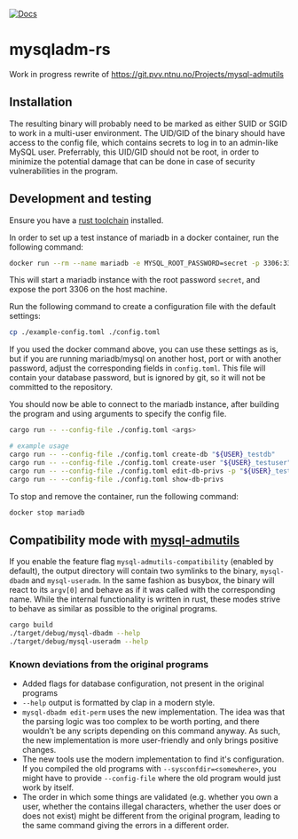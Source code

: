 [![Docs](https://img.shields.io/badge/rust_docs-blue?style=for-the-badge&logo=rust)](https://pages.pvv.ntnu.no/Projects/mysqladm-rs/main/docs/mysqladm/)

# mysqladm-rs

Work in progress rewrite of https://git.pvv.ntnu.no/Projects/mysql-admutils

## Installation

The resulting binary will probably need to be marked as either SUID or SGID to work in a multi-user environment.
The UID/GID of the binary should have access to the config file, which contains secrets to log in to an admin-like MySQL user.
Preferrably, this UID/GID should not be root, in order to minimize the potential damage that can be done in case of security vulnerabilities in the program.

## Development and testing

Ensure you have a [rust toolchain](https://www.rust-lang.org/tools/install) installed.

In order to set up a test instance of mariadb in a docker container, run the following command:

```bash
docker run --rm --name mariadb -e MYSQL_ROOT_PASSWORD=secret -p 3306:3306 -d mariadb:latest
```

This will start a mariadb instance with the root password `secret`, and expose the port 3306 on the host machine.


Run the following command to create a configuration file with the default settings:

```bash
cp ./example-config.toml ./config.toml
```

If you used the docker command above, you can use these settings as is, but if you are running mariadb/mysql on another host, port or with another password, adjust the corresponding fields in `config.toml`.
This file will contain your database password, but is ignored by git, so it will not be committed to the repository.

You should now be able to connect to the mariadb instance, after building the program and using arguments to specify the config file.

```bash
cargo run -- --config-file ./config.toml <args>

# example usage
cargo run -- --config-file ./config.toml create-db "${USER}_testdb"
cargo run -- --config-file ./config.toml create-user "${USER}_testuser"
cargo run -- --config-file ./config.toml edit-db-privs -p "${USER}_testdb:${USER}_testuser:A"
cargo run -- --config-file ./config.toml show-db-privs
```

To stop and remove the container, run the following command:

```bash
docker stop mariadb
```

## Compatibility mode with [mysql-admutils](https://git.pvv.ntnu.no/Projects/mysql-admutils)

If you enable the feature flag `mysql-admutils-compatibility` (enabled by default), the output directory will contain two symlinks to the binary, `mysql-dbadm` and `mysql-useradm`. In the same fashion as busybox, the binary will react to its `argv[0]` and behave as if it was called with the corresponding name. While the internal functionality is written in rust, these modes strive to behave as similar as possible to the original programs.

```bash
cargo build
./target/debug/mysql-dbadm --help
./target/debug/mysql-useradm --help
```

### Known deviations from the original programs

- Added flags for database configuration, not present in the original programs
- `--help` output is formatted by clap in a modern style.
- `mysql-dbadm edit-perm` uses the new implementation. The idea was that the parsing
  logic was too complex to be worth porting, and there wouldn't be any scripts depending
  on this command anyway. As such, the new implementation is more user-friendly and only
  brings positive changes.
- The new tools use the modern implementation to find it's configuration. If you compiled
  the old programs with `--sysconfdir=<somewhere>`, you might have to provide `--config-file`
  where the old program would just work by itself.
- The order in which some things are validated (e.g. whether you own a user, whether the
  contains illegal characters, whether the user does or does not exist) might be different
  from the original program, leading to the same command giving the errors in a different order.